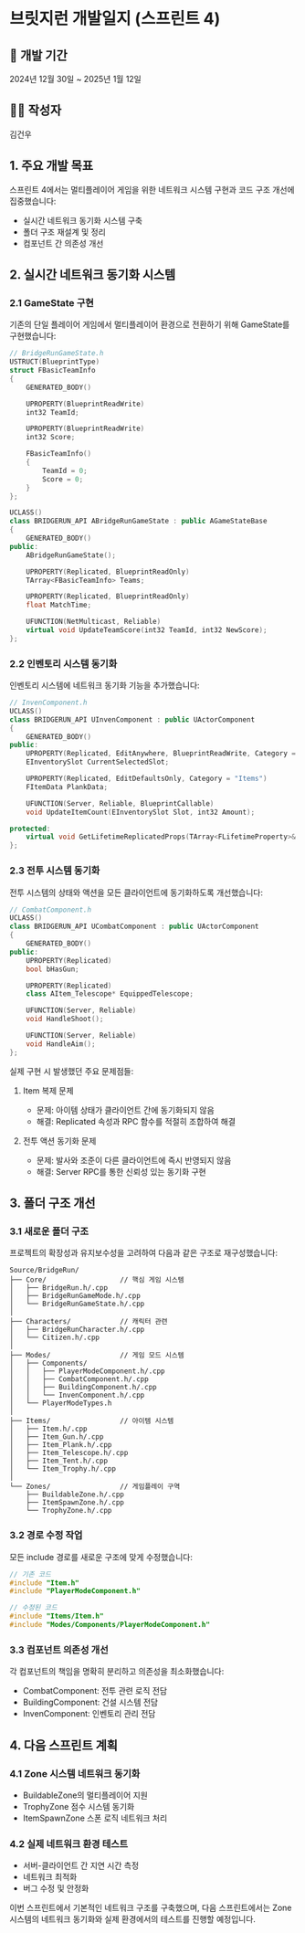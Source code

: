 # 브릿지런 개발일지 (스프린트 4)

## 📅 개발 기간
2024년 12월 30일 ~ 2025년 1월 12일

## 👨‍💻 작성자
김건우

## 1. 주요 개발 목표

스프린트 4에서는 멀티플레이어 게임을 위한 네트워크 시스템 구현과 코드 구조 개선에 집중했습니다:
- 실시간 네트워크 동기화 시스템 구축
- 폴더 구조 재설계 및 정리
- 컴포넌트 간 의존성 개선

## 2. 실시간 네트워크 동기화 시스템

### 2.1 GameState 구현

기존의 단일 플레이어 게임에서 멀티플레이어 환경으로 전환하기 위해 GameState를 구현했습니다:

```cpp
// BridgeRunGameState.h
USTRUCT(BlueprintType)
struct FBasicTeamInfo
{
    GENERATED_BODY()

    UPROPERTY(BlueprintReadWrite)
    int32 TeamId;

    UPROPERTY(BlueprintReadWrite)
    int32 Score;

    FBasicTeamInfo()
    {
        TeamId = 0;
        Score = 0;
    }
};

UCLASS()
class BRIDGERUN_API ABridgeRunGameState : public AGameStateBase
{
    GENERATED_BODY()
public:
    ABridgeRunGameState();

    UPROPERTY(Replicated, BlueprintReadOnly)
    TArray<FBasicTeamInfo> Teams;

    UPROPERTY(Replicated, BlueprintReadOnly)
    float MatchTime;

    UFUNCTION(NetMulticast, Reliable)
    virtual void UpdateTeamScore(int32 TeamId, int32 NewScore);
};
```

### 2.2 인벤토리 시스템 동기화

인벤토리 시스템에 네트워크 동기화 기능을 추가했습니다:

```cpp
// InvenComponent.h
UCLASS()
class BRIDGERUN_API UInvenComponent : public UActorComponent
{
    GENERATED_BODY()
public:
    UPROPERTY(Replicated, EditAnywhere, BlueprintReadWrite, Category = "Inventory")
    EInventorySlot CurrentSelectedSlot;

    UPROPERTY(Replicated, EditDefaultsOnly, Category = "Items")
    FItemData PlankData;

    UFUNCTION(Server, Reliable, BlueprintCallable)
    void UpdateItemCount(EInventorySlot Slot, int32 Amount);

protected:
    virtual void GetLifetimeReplicatedProps(TArray<FLifetimeProperty>& OutLifetimeProps) const override;
};
```

### 2.3 전투 시스템 동기화

전투 시스템의 상태와 액션을 모든 클라이언트에 동기화하도록 개선했습니다:

```cpp
// CombatComponent.h
UCLASS()
class BRIDGERUN_API UCombatComponent : public UActorComponent
{
    GENERATED_BODY()
public:
    UPROPERTY(Replicated)
    bool bHasGun;

    UPROPERTY(Replicated)
    class AItem_Telescope* EquippedTelescope;

    UFUNCTION(Server, Reliable)
    void HandleShoot();

    UFUNCTION(Server, Reliable)
    void HandleAim();
};
```

실제 구현 시 발생했던 주요 문제점들:
1. Item 복제 문제
   - 문제: 아이템 상태가 클라이언트 간에 동기화되지 않음
   - 해결: Replicated 속성과 RPC 함수를 적절히 조합하여 해결

2. 전투 액션 동기화 문제
   - 문제: 발사와 조준이 다른 클라이언트에 즉시 반영되지 않음
   - 해결: Server RPC를 통한 신뢰성 있는 동기화 구현

## 3. 폴더 구조 개선

### 3.1 새로운 폴더 구조

프로젝트의 확장성과 유지보수성을 고려하여 다음과 같은 구조로 재구성했습니다:

```plaintext
Source/BridgeRun/
├── Core/                  // 핵심 게임 시스템
│   ├── BridgeRun.h/.cpp
│   ├── BridgeRunGameMode.h/.cpp
│   └── BridgeRunGameState.h/.cpp
│
├── Characters/            // 캐릭터 관련
│   ├── BridgeRunCharacter.h/.cpp
│   └── Citizen.h/.cpp
│
├── Modes/                 // 게임 모드 시스템
│   ├── Components/
│   │   ├── PlayerModeComponent.h/.cpp
│   │   ├── CombatComponent.h/.cpp
│   │   ├── BuildingComponent.h/.cpp
│   │   └── InvenComponent.h/.cpp
│   └── PlayerModeTypes.h
│
├── Items/                 // 아이템 시스템
│   ├── Item.h/.cpp
│   ├── Item_Gun.h/.cpp
│   ├── Item_Plank.h/.cpp
│   ├── Item_Telescope.h/.cpp
│   ├── Item_Tent.h/.cpp
│   └── Item_Trophy.h/.cpp
│
└── Zones/                 // 게임플레이 구역
    ├── BuildableZone.h/.cpp
    ├── ItemSpawnZone.h/.cpp
    └── TrophyZone.h/.cpp
```

### 3.2 경로 수정 작업

모든 include 경로를 새로운 구조에 맞게 수정했습니다:

```cpp
// 기존 코드
#include "Item.h"
#include "PlayerModeComponent.h"

// 수정된 코드
#include "Items/Item.h"
#include "Modes/Components/PlayerModeComponent.h"
```

### 3.3 컴포넌트 의존성 개선

각 컴포넌트의 책임을 명확히 분리하고 의존성을 최소화했습니다:
- CombatComponent: 전투 관련 로직 전담
- BuildingComponent: 건설 시스템 전담
- InvenComponent: 인벤토리 관리 전담

## 4. 다음 스프린트 계획

### 4.1 Zone 시스템 네트워크 동기화
- BuildableZone의 멀티플레이어 지원
- TrophyZone 점수 시스템 동기화
- ItemSpawnZone 스폰 로직 네트워크 처리

### 4.2 실제 네트워크 환경 테스트
- 서버-클라이언트 간 지연 시간 측정
- 네트워크 최적화
- 버그 수정 및 안정화

이번 스프린트에서 기본적인 네트워크 구조를 구축했으며, 다음 스프린트에서는 Zone 시스템의 네트워크 동기화와 실제 환경에서의 테스트를 진행할 예정입니다.

